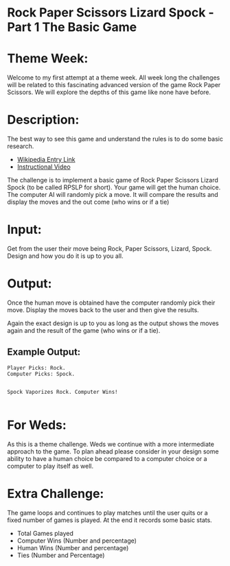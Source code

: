 # Rock Paper Scissors Lizard Spock - Part 1 The Basic Game
<div class="md"><h1>Theme Week:</h1>
<p>Welcome to my first attempt at a theme week. All week long the challenges will be related to this fascinating advanced version of the game Rock Paper Scissors. We will explore the depths of this game like none have before.</p>
<h1>Description:</h1>
<p>The best way to see this game and understand the rules is to do some basic research.</p>
<ul>
<li><a href="http://en.wikipedia.org/wiki/Rock-paper-scissors-lizard-Spock">Wikipedia Entry Link</a></li>
<li><a href="https://www.youtube.com/watch?v=iapcKVn7DdY">Instructional Video</a></li>
</ul>
<p>The challenge is to implement a basic game of Rock Paper Scissors Lizard Spock (to be called RPSLP for short). Your game will get the human choice. The computer AI will randomly pick a move. It will compare the results and display the moves and the out come (who wins or if a tie)</p>
<h1>Input:</h1>
<p>Get from the user their move being Rock, Paper Scissors, Lizard, Spock. Design and how you do it is up to you all.</p>
<h1>Output:</h1>
<p>Once the human move is obtained have the computer randomly pick their move. Display the moves back to the user and then give the results.</p>
<p>Again the exact design is up to you as long as the output shows the moves again and the result of the game (who wins or if a tie).</p>
<h2>Example Output:</h2>
<pre><code>Player Picks: Rock. 
Computer Picks: Spock.

Spock Vaporizes Rock. Computer Wins!
</code></pre>
<h1>For Weds:</h1>
<p>As this is a theme challenge. Weds we continue with a more intermediate approach to the game. To plan ahead please consider in your design some ability to have a human choice be compared to a computer choice or a computer to play itself as well. </p>
<h1>Extra Challenge:</h1>
<p>The game loops and continues to play matches until the user quits or a fixed number of games is played. At the end it records some basic stats.</p>
<ul>
<li>Total Games played</li>
<li>Computer Wins (Number and percentage)</li>
<li>Human Wins (Number and percentage)</li>
<li>Ties (Number and Percentage)</li>
</ul>
</div>
